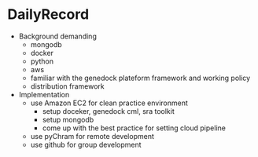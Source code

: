 # DailyRecord
 - Background demanding
    -  mongodb
    -  docker
    -  python
    -  aws
    -  familiar with the genedock plateform framework and working policy
    -  distribution framework
 - Implementation
    -  use Amazon EC2 for clean practice environment
        -  setup doceker, genedock cml, sra toolkit
        -  setup mongodb
        -  come up with the best practice for setting cloud pipeline
    -  use pyChram for remote development
    -  use github for group development
  
